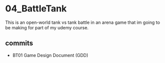 # 04_BattleTank
This is an open-world tank vs tank battle in an arena game that im going to be making for part of my udemy course.

## commits 
* BT01 Game Design Document (GDD)
